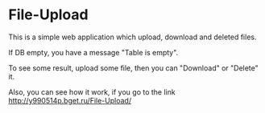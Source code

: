 # File-Upload

This is a simple web application which upload, download and deleted files.

If DB empty, you have a message "Table is empty".

To see some result, upload some file, then you can "Download" or "Delete" it.

Also, you can see how it work, if you go to the link http://y990514p.bget.ru/File-Upload/